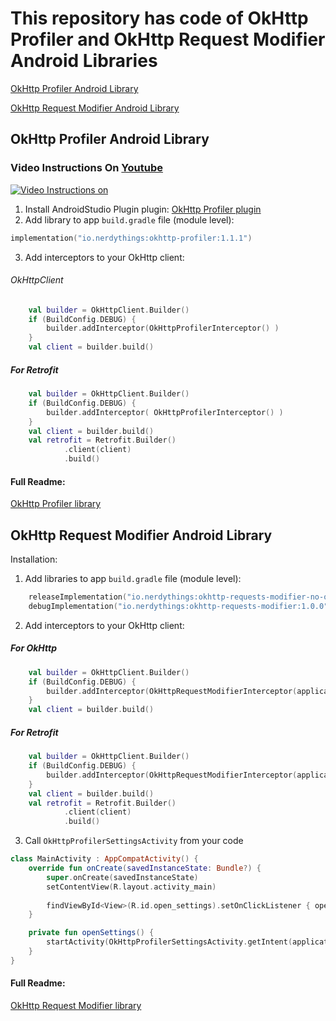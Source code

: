 
# This repository has code of OkHttp Profiler and OkHttp Request Modifier Android Libraries

[OkHttp Profiler Android Library](https://github.com/itkacher/OkHttpProfiler/tree/master?tab=readme-ov-file#okhttp-profiler-android-library "OkHttp Profiler")

[OkHttp Request Modifier Android Library](https://github.com/itkacher/OkHttpProfiler/tree/master?tab=readme-ov-file#okhttp-request-modifier-android-library "OkHttp Request Modifier")

## OkHttp Profiler Android Library

### Video Instructions On [Youtube](https://youtu.be/KI_1-rUMjEI?si=EpXpMZncTNf53wxB&t=458 "YouTube.com")
[![Video Instructions on](https://github.com/itkacher/OkHttpProfiler/blob/master/demo.png?raw=true)](https://youtu.be/KI_1-rUMjEI?si=EpXpMZncTNf53wxB&t=458 "YouTube.com")

1. Install AndroidStudio Plugin plugin:
[OkHttp Profiler plugin](https://plugins.jetbrains.com/plugin/11249-okhttp-profiler "OkHttp Profiler")
2. Add library to app `build.gradle` file (module level):
```kotlin
implementation("io.nerdythings:okhttp-profiler:1.1.1")
```
3. Add interceptors to your OkHttp client:

###### OkHttpClient
```kotlin
    val builder = OkHttpClient.Builder()
    if (BuildConfig.DEBUG) {
        builder.addInterceptor(OkHttpProfilerInterceptor() )
    }    
    val client = builder.build()
```

##### For Retrofit
```kotlin
    val builder = OkHttpClient.Builder()
    if (BuildConfig.DEBUG) {
        builder.addInterceptor( OkHttpProfilerInterceptor() )
    }    
    val client = builder.build()
    val retrofit = Retrofit.Builder()
            .client(client)
            .build()
```

#### Full Readme:

[OkHttp Profiler library](https://github.com/itkacher/OkHttpProfiler/tree/master/okhttp-profiler "OkHttp Profiler Readme")

## OkHttp Request Modifier Android Library

Installation:

1. Add libraries to app `build.gradle` file (module level):
```kotlin
    releaseImplementation("io.nerdythings:okhttp-requests-modifier-no-op:1.1.0")
    debugImplementation("io.nerdythings:okhttp-requests-modifier:1.0.0")
```
2. Add interceptors to your OkHttp client:

##### For OkHttp
```kotlin
    val builder = OkHttpClient.Builder()
    if (BuildConfig.DEBUG) {
        builder.addInterceptor(OkHttpRequestModifierInterceptor(applicationContext))
    }    
    val client = builder.build()
```

##### For Retrofit
```kotlin
    val builder = OkHttpClient.Builder()
    if (BuildConfig.DEBUG) {
        builder.addInterceptor(OkHttpRequestModifierInterceptor(applicationContext))
    }    
    val client = builder.build()
    val retrofit = Retrofit.Builder()
            .client(client)
            .build()
```

3. Call `OkHttpProfilerSettingsActivity` from your code

```kotlin
class MainActivity : AppCompatActivity() {
    override fun onCreate(savedInstanceState: Bundle?) {
        super.onCreate(savedInstanceState)
        setContentView(R.layout.activity_main)
        
        findViewById<View>(R.id.open_settings).setOnClickListener { openSettings() }
    }

    private fun openSettings() {
        startActivity(OkHttpProfilerSettingsActivity.getIntent(applicationContext))
    }
}
```

#### Full Readme:

[OkHttp Request Modifier library](https://github.com/itkacher/OkHttpProfiler/tree/master/okhttp-requests-modifier "OkHttp Request Modifier")